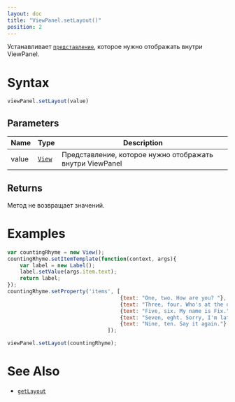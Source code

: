 ```yaml
---
layout: doc
title: "ViewPanel.setLayout()"
position: 2
---
```


Устанавливает [`представление`](../../../Core/Elements/View), которое нужно отображать внутри ViewPanel.

# Syntax

```js
viewPanel.setLayout(value)
```

## Parameters

|Name|Type|Description|
|----|----|-----------|
|value|[`View`](../../../Core/Elements/View)|Представление, которое нужно отображать внутри ViewPanel|

## Returns

Метод не возвращает значений.

# Examples

```js
var countingRhyme = new View();
countingRhyme.setItemTemplate(function(context, args){
	var label = new Label();
	label.setValue(args.item.text);
	return label;
});
countingRhyme.setProperty('items', [
									{text: "One, two. How are you? "}, 
									{text: "Three, four. Who's at the door? "},
									{text: "Five, six. My name is Fix."},
									{text: "Seven, eght. Sorry, I'm late."},
									{text: "Nine, ten. Say it again."}
								]);

viewPanel.setLayout(countingRhyme);
```

# See Also

* [`getLayout`](../ViewPanel.getLayout/)